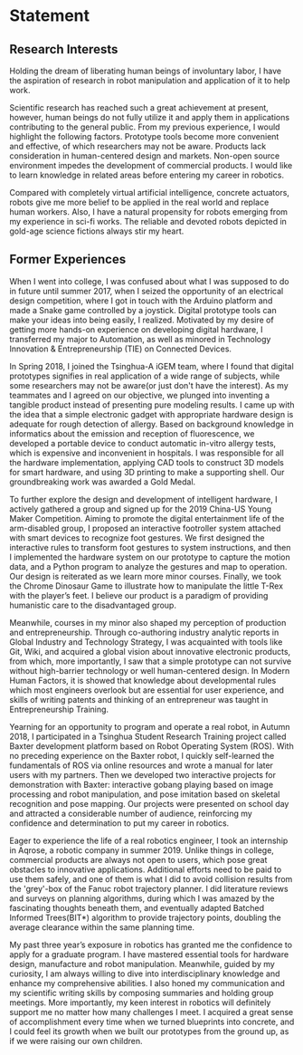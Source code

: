 # Statement

## Research Interests

Holding the dream of liberating human beings of involuntary labor, I have the aspiration of research in robot manipulation and application of it to help work.

Scientific research has reached such a great achievement at present, however, human beings do not fully utilize it and apply them in applications contributing to the general public. From my previous experience, I would highlight the following factors. Prototype tools become more convenient and effective, of which researchers may not be aware. Products lack consideration in human-centered design and markets. Non-open source environment impedes the development of commercial products. I would like to learn knowledge in related areas before entering my career in robotics.

Compared with completely virtual artificial intelligence, concrete actuators, robots give me more belief to be applied in the real world and replace human workers. Also, I have a natural propensity for robots emerging from my experience in sci-fi works. The reliable and devoted robots depicted in gold-age science fictions always stir my heart.

## Former Experiences

When I went into college, I was confused about what I was supposed to do in future until summer 2017, when I seized the opportunity of an electrical design competition, where I got in touch with the Arduino platform and made a Snake game controlled by a joystick. Digital prototype tools can make your ideas into being easily, I realized. Motivated by my desire of getting more hands-on experience on developing digital hardware, I transferred my major to Automation, as well as minored in Technology Innovation & Entrepreneurship (TIE) on Connected Devices.

In Spring 2018, I joined the Tsinghua-A iGEM team, where I found that digital prototypes signifies in real application of a wide range of subjects, while some researchers may not be aware(or just don't have the interest). As my teammates and I agreed on our objective, we plunged into inventing a tangible product instead of presenting pure modeling results. I came up with the idea that a simple electronic gadget with appropriate hardware design is adequate for rough detection of allergy. Based on background knowledge in informatics about the emission and reception of fluorescence, we developed a portable device to conduct automatic in-vitro allergy tests, which is expensive and inconvenient in hospitals. I was responsible for all the hardware implementation, applying CAD tools to construct 3D models for smart hardware, and using 3D printing to make a supporting shell. Our groundbreaking work was awarded a Gold Medal.

To further explore the design and development of intelligent hardware, I actively gathered a group and signed up for the 2019 China-US Young Maker Competition. Aiming to promote the digital entertainment life of the arm-disabled group, I proposed an interactive footroller system attached with smart devices to recognize foot gestures.  We first designed the interactive rules to transform foot gestures to system instructions, and then I implemented the hardware system on our prototype to capture the motion data, and a Python program to analyze the gestures and map to operation. Our design is reiterated as we learn more minor courses. Finally, we took the Chrome Dinosaur Game to illustrate how to manipulate the little T-Rex with the player’s feet. I believe our product is a paradigm of providing humanistic care to the disadvantaged group.

Meanwhile, courses in my minor also shaped my perception of production and entrepreneurship. Through co-authoring industry analytic reports in Global Industry and Technology Strategy, I was acquainted with tools like Git, Wiki, and acquired a global vision about innovative electronic products, from which, more importantly, I saw that a simple prototype can not survive without high-barrier technology or well human-centered design. In Modern Human Factors, it is showed that knowledge about developmental rules which most engineers overlook but are essential for user experience, and skills of writing patents and thinking of an entrepreneur was taught in Entrepreneurship Training.

Yearning for an opportunity to program and operate a real robot, in Autumn 2018, I participated in a Tsinghua Student Research Training project called Baxter development platform based on Robot Operating System (ROS). With no preceding experience on the Baxter robot, I quickly self-learned the fundamentals of ROS via online resources and wrote a manual for later users with my partners. Then we developed two interactive projects for demonstration with Baxter: interactive gobang playing based on image processing and robot manipulation, and pose imitation based on skeletal recognition and pose mapping. Our projects were presented on school day and attracted a considerable number of audience, reinforcing my confidence and determination to put my career in robotics.

Eager to experience the life of a real robotics engineer, I took an internship in Aqrose, a robotic company in summer 2019. Unlike things in college, commercial products are always not open to users, which pose great obstacles to innovative applications. Additional efforts need to be paid to use them safely, and one of them is what I did to avoid collision results from the 'grey'-box of the Fanuc robot trajectory planner. I did literature reviews and surveys on planning algorithms, during which I was amazed by the fascinating thoughts beneath them, and eventually adapted Batched Informed Trees(BIT*) algorithm to provide trajectory points, doubling the average clearance within the same planning time. 

My past three year’s exposure in robotics has granted me the confidence to apply for a graduate program. I have mastered essential tools for hardware design, manufacture and robot manipulation. Meanwhile, guided by my curiosity, I am always willing to dive into interdisciplinary knowledge and enhance my comprehensive abilities. I also honed my communication and my scientific writing skills by composing summaries and holding group meetings. More importantly, my keen interest in robotics will definitely support me no matter how many challenges I meet. I acquired a great sense of accomplishment every time when we turned blueprints into concrete, and I could feel its growth when we built our prototypes from the ground up, as if we were raising our own children.